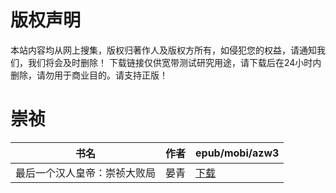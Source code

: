 # 版权声明

本站内容均从网上搜集，版权归著作人及版权方所有，如侵犯您的权益，请通知我们，我们将会及时删除！ 下载链接仅供宽带测试研究用途，请下载后在24小时内删除，请勿用于商业目的。请支持正版！

# 崇祯

| 书名 | 作者 | epub/mobi/azw3 |
| --- | --- | --- |
| 最后一个汉人皇帝：崇祯大败局 | 晏青 | [下载](https://url89.ctfile.com/f/31084289-1357006183-848fe4?p=8866) |
